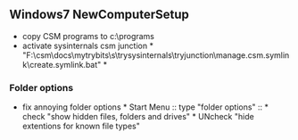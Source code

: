 ## Windows7 NewComputerSetup

* copy CSM programs to c:\programs
* activate sysinternals csm junction
      * "F:\csm\docs\mytrybits\s\trysysinternals\tryjunction\manage.csm.symlink\create.symlink.bat"
      * 
### Folder options
* fix annoying folder options
      * Start Menu :: type "folder options" :: 
      * check "show hidden files, folders and drives"
      * UNcheck "hide extentions for known file types"
